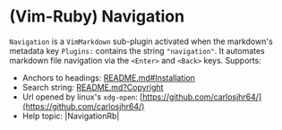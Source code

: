 # (Vim-Ruby) Navigation

`Navigation` is a `VimMarkdown` sub-plugin activated when
the markdown's metadata key `Plugins:` contains the string `"navigation"`.
It automates markdown file navigation via the `<Enter>` and `<Back>` keys.
Supports:

* Anchors to headings:
  [README.md#Installation](README.md#Installation)
* Search string:
  [README.md?Copyright](README.md?Copyright)
* Url opened by linux's `xdg-open`:
  [https://github.com/carlosjhr64/](https://github.com/carlosjhr64/)
* Help topic:
  |NavigationRb|
